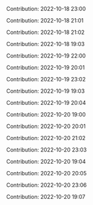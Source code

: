 Contribution: 2022-10-18 23:00

Contribution: 2022-10-18 21:01

Contribution: 2022-10-18 21:02

Contribution: 2022-10-18 19:03

Contribution: 2022-10-19 22:00

Contribution: 2022-10-19 20:01

Contribution: 2022-10-19 23:02

Contribution: 2022-10-19 19:03

Contribution: 2022-10-19 20:04

Contribution: 2022-10-20 19:00

Contribution: 2022-10-20 20:01

Contribution: 2022-10-20 21:02

Contribution: 2022-10-20 23:03

Contribution: 2022-10-20 19:04

Contribution: 2022-10-20 20:05

Contribution: 2022-10-20 23:06

Contribution: 2022-10-20 19:07

